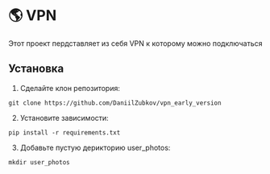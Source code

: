 # 🌎 VPN

Этот проект пердставляет из себя VPN к которому можно подключаться

## Установка
1. Сделайте клон репозитория:
```
git clone https://github.com/DaniilZubkov/vpn_early_version
```
2. Установите зависимости:
```
pip install -r requirements.txt
```
3. Добавьте пустую дерикторию user_photos:
```
mkdir user_photos
```
